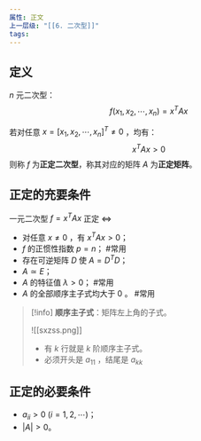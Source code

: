 ```yaml
---
属性: 正文
上一层级: "[[6. 二次型]]"
tags:
---
```


## 定义

$n$ 元二次型： $$f(x_{1}, x_{2}, \cdots, x_{n}) = x^{T}Ax$$ 

若对任意 $x=[x_{1}, x_{2}, \cdots, x_{n}]^{T} \ne 0$ ，均有： $$x^{T}Ax > 0$$ 则称 $f$ 为**正定二次型**，称其对应的矩阵 $A$ 为**正定矩阵**。

## 正定的充要条件

一元二次型 $f=x^{T}Ax$ 正定 $\Leftrightarrow$
- 对任意 $x \ne 0$ ，有 $x^{T}Ax > 0$；
- $f$ 的正惯性指数 $p = n$； #常用 
- 存在可逆矩阵 $D$ 使 $A=D^{T}D$；
- $A \simeq E$；
- $A$ 的特征值 $\lambda > 0$； #常用 
- $A$ 的全部顺序主子式均大于 $0$ 。 #常用 

> [!info] 
> **顺序主子式**：矩阵左上角的子式。
> 
> ![[sxzss.png]]
> 
> - 有 $k$ 行就是 $k$ 阶顺序主子式。
> - 必须开头是 $a_{11}$ ，结尾是 $a_{kk}$

## 正定的必要条件

- $a_{ii}>0~ (i=1,2,\cdots)$；
- $|A|>0$。